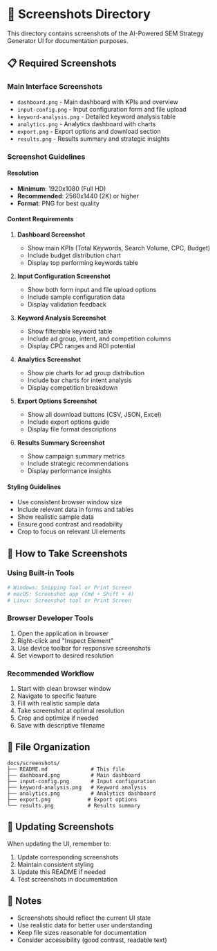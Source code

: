 # 📸 Screenshots Directory

This directory contains screenshots of the AI-Powered SEM Strategy Generator UI for documentation purposes.

## 📋 Required Screenshots

### Main Interface Screenshots

- `dashboard.png` - Main dashboard with KPIs and overview
- `input-config.png` - Input configuration form and file upload
- `keyword-analysis.png` - Detailed keyword analysis table
- `analytics.png` - Analytics dashboard with charts
- `export.png` - Export options and download section
- `results.png` - Results summary and strategic insights

### Screenshot Guidelines

#### Resolution

- **Minimum**: 1920x1080 (Full HD)
- **Recommended**: 2560x1440 (2K) or higher
- **Format**: PNG for best quality

#### Content Requirements

1. **Dashboard Screenshot**

   - Show main KPIs (Total Keywords, Search Volume, CPC, Budget)
   - Include budget distribution chart
   - Display top performing keywords table

2. **Input Configuration Screenshot**

   - Show both form input and file upload options
   - Include sample configuration data
   - Display validation feedback

3. **Keyword Analysis Screenshot**

   - Show filterable keyword table
   - Include ad group, intent, and competition columns
   - Display CPC ranges and ROI potential

4. **Analytics Screenshot**

   - Show pie charts for ad group distribution
   - Include bar charts for intent analysis
   - Display competition breakdown

5. **Export Options Screenshot**

   - Show all download buttons (CSV, JSON, Excel)
   - Include export options guide
   - Display file format descriptions

6. **Results Summary Screenshot**
   - Show campaign summary metrics
   - Include strategic recommendations
   - Display performance insights

#### Styling Guidelines

- Use consistent browser window size
- Include relevant data in forms and tables
- Show realistic sample data
- Ensure good contrast and readability
- Crop to focus on relevant UI elements

## 🎯 How to Take Screenshots

### Using Built-in Tools

```bash
# Windows: Snipping Tool or Print Screen
# macOS: Screenshot app (Cmd + Shift + 4)
# Linux: Screenshot tool or Print Screen
```

### Browser Developer Tools

1. Open the application in browser
2. Right-click and "Inspect Element"
3. Use device toolbar for responsive screenshots
4. Set viewport to desired resolution

### Recommended Workflow

1. Start with clean browser window
2. Navigate to specific feature
3. Fill with realistic sample data
4. Take screenshot at optimal resolution
5. Crop and optimize if needed
6. Save with descriptive filename

## 📁 File Organization

```
docs/screenshots/
├── README.md              # This file
├── dashboard.png          # Main dashboard
├── input-config.png       # Input configuration
├── keyword-analysis.png   # Keyword analysis
├── analytics.png          # Analytics dashboard
├── export.png            # Export options
└── results.png           # Results summary
```

## 🔄 Updating Screenshots

When updating the UI, remember to:

1. Update corresponding screenshots
2. Maintain consistent styling
3. Update this README if needed
4. Test screenshots in documentation

## 📝 Notes

- Screenshots should reflect the current UI state
- Use realistic data for better user understanding
- Keep file sizes reasonable for documentation
- Consider accessibility (good contrast, readable text)

